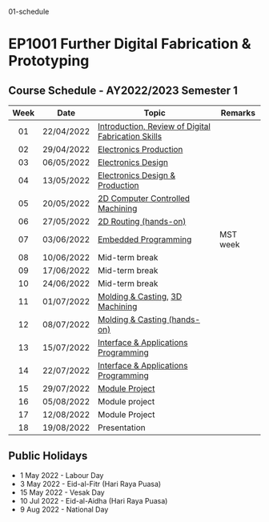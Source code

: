 01-schedule

# EP1001 Further Digital Fabrication & Prototyping
## Course Schedule - AY2022/2023 Semester 1

| Week | Date | Topic | Remarks |
|:----:|:----:|-------|---------|
| 01 | 22/04/2022 | [Introduction, Review of Digital Fabrication Skills](02-intro-review.md)|
| 02 | 29/04/2022 | [Electronics Production](03-electronics-prod.md) |
| 03 | 06/05/2022 | [Electronics Design](04-electronics-design.md) |  |
| 04 | 13/05/2022 | [Electronics Design & Production](04-electronics-design.md) |
| 05 | 20/05/2022 | [2D Computer Controlled Machining](06-2dmachining.md) | 
| 06 | 27/05/2022 | [2D Routing (hands-on)](06-2dmachining.md) |
| 07 | 03/06/2022 | [Embedded Programming](05-embeddedprog.md) | MST week | 
| 08 | 10/06/2022 | Mid-term break | |
| 09 | 17/06/2022 | Mid-term break |
| 10 | 24/06/2022 | Mid-term break |  |
| 11 | 01/07/2022 | [Molding & Casting](07-moldingcasting.md), [3D Machining](08-3dmachining.md) |  |
| 12 | 08/07/2022| [Molding & Casting (hands-on)]()|
| 13 | 15/07/2022 | [Interface & Applications Programming](09-applications.md) |
| 14 | 22/07/2022 | [Interface & Applications Programming](09-applications.md) |
| 15 | 29/07/2022 | [Module Project](11-project.md)|
| 16 | 05/08/2022| Module project |  |
| 17 | 12/08/2022 | Module Project |
| 18 | 19/08/2022 | Presentation |



## Public Holidays
* 1 May 2022 - Labour Day
* 3 May 2022 - Eid-al-Fitr (Hari Raya Puasa)
* 15 May 2022 - Vesak Day
* 10 Jul 2022 - Eid-al-Aidha (Hari Raya Puasa)
* 9 Aug 2022 - National Day
